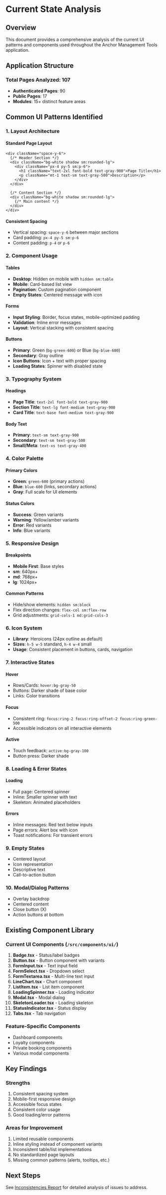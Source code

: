 # Current State Analysis

## Overview
This document provides a comprehensive analysis of the current UI patterns and components used throughout the Anchor Management Tools application.

## Application Structure

### Total Pages Analyzed: 107
- **Authenticated Pages**: 90
- **Public Pages**: 17
- **Modules**: 15+ distinct feature areas

## Common UI Patterns Identified

### 1. Layout Architecture

#### Standard Page Layout
```tsx
<div className="space-y-6">
  {/* Header Section */}
  <div className="bg-white shadow sm:rounded-lg">
    <div className="px-4 py-5 sm:p-6">
      <h1 className="text-2xl font-bold text-gray-900">Page Title</h1>
      <p className="mt-1 text-sm text-gray-500">Description</p>
    </div>
  </div>
  
  {/* Content Section */}
  <div className="bg-white shadow sm:rounded-lg">
    {/* Main content */}
  </div>
</div>
```

#### Consistent Spacing
- Vertical spacing: `space-y-6` between major sections
- Card padding: `px-4 py-5 sm:p-6`
- Content padding: `p-4` or `p-6`

### 2. Component Usage

#### Tables
- **Desktop**: Hidden on mobile with `hidden sm:table`
- **Mobile**: Card-based list view
- **Pagination**: Custom pagination component
- **Empty States**: Centered message with icon

#### Forms
- **Input Styling**: Border, focus states, mobile-optimized padding
- **Validation**: Inline error messages
- **Layout**: Vertical stacking with consistent spacing

#### Buttons
- **Primary**: Green (`bg-green-600`) or Blue (`bg-blue-600`)
- **Secondary**: Gray outline
- **Icon Buttons**: Icon + text with proper spacing
- **Loading States**: Spinner with disabled state

### 3. Typography System

#### Headings
- **Page Title**: `text-2xl font-bold text-gray-900`
- **Section Title**: `text-lg font-medium text-gray-900`
- **Card Title**: `text-base font-medium text-gray-900`

#### Body Text
- **Primary**: `text-sm text-gray-900`
- **Secondary**: `text-sm text-gray-500`
- **Small/Meta**: `text-xs text-gray-400`

### 4. Color Palette

#### Primary Colors
- **Green**: `green-600` (primary actions)
- **Blue**: `blue-600` (links, secondary actions)
- **Gray**: Full scale for UI elements

#### Status Colors
- **Success**: Green variants
- **Warning**: Yellow/amber variants
- **Error**: Red variants
- **Info**: Blue variants

### 5. Responsive Design

#### Breakpoints
- **Mobile First**: Base styles
- **sm**: 640px+ 
- **md**: 768px+
- **lg**: 1024px+

#### Common Patterns
- Hide/show elements: `hidden sm:block`
- Flex direction changes: `flex-col sm:flex-row`
- Grid adjustments: `grid-cols-1 md:grid-cols-3`

### 6. Icon System
- **Library**: Heroicons (24px outline as default)
- **Sizes**: `h-5 w-5` standard, `h-4 w-4` small
- **Usage**: Consistent placement in buttons, cards, navigation

### 7. Interactive States

#### Hover
- Rows/Cards: `hover:bg-gray-50`
- Buttons: Darker shade of base color
- Links: Color transitions

#### Focus
- Consistent ring: `focus:ring-2 focus:ring-offset-2 focus:ring-green-500`
- Accessible indicators on all interactive elements

#### Active
- Touch feedback: `active:bg-gray-100`
- Button press: Darker shade

### 8. Loading & Error States

#### Loading
- Full page: Centered spinner
- Inline: Smaller spinner with text
- Skeleton: Animated placeholders

#### Errors
- Inline messages: Red text below inputs
- Page errors: Alert box with icon
- Toast notifications: For transient errors

### 9. Empty States
- Centered layout
- Icon representation
- Descriptive text
- Call-to-action button

### 10. Modal/Dialog Patterns
- Overlay backdrop
- Centered content
- Close button (X)
- Action buttons at bottom

## Existing Component Library

### Current UI Components (`/src/components/ui/`)
1. **Badge.tsx** - Status/label badges
2. **Button.tsx** - Button component with variants
3. **FormInput.tsx** - Text input field
4. **FormSelect.tsx** - Dropdown select
5. **FormTextarea.tsx** - Multi-line text input
6. **LineChart.tsx** - Chart component
7. **ListItem.tsx** - List item component
8. **LoadingSpinner.tsx** - Loading indicator
9. **Modal.tsx** - Modal dialog
10. **SkeletonLoader.tsx** - Loading skeleton
11. **StatusIndicator.tsx** - Status display
12. **Tabs.tsx** - Tab navigation

### Feature-Specific Components
- Dashboard components
- Loyalty components  
- Private booking components
- Various modal components

## Key Findings

### Strengths
1. Consistent spacing system
2. Mobile-first responsive design
3. Accessible focus states
4. Consistent color usage
5. Good loading/error patterns

### Areas for Improvement
1. Limited reusable components
2. Inline styling instead of component variants
3. Inconsistent table/list implementations
4. No standardized page layouts
5. Missing common patterns (alerts, tooltips, etc.)

## Next Steps
See [Inconsistencies Report](./02-inconsistencies-report.md) for detailed analysis of issues to address.